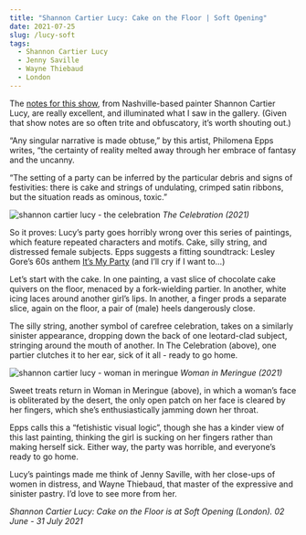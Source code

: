 ```yaml
---
title: "Shannon Cartier Lucy: Cake on the Floor | Soft Opening"
date: 2021-07-25
slug: /lucy-soft
tags:
  - Shannon Cartier Lucy
  - Jenny Saville
  - Wayne Thiebaud
  - London
---
```


The [notes for this show](https://www.softopening.london/exhibitions/cake-on-the-floor), from Nashville-based painter Shannon Cartier Lucy, are really excellent, and illuminated what I saw in the gallery. (Given that show notes are so often trite and obfuscatory, it’s worth shouting out.)

“Any singular narrative is made obtuse,” by this artist, Philomena Epps writes, “the certainty of reality melted away through her embrace of fantasy and the uncanny.

“The setting of a party can be inferred by the particular debris and signs of festivities: there is cake and strings of undulating, crimped satin ribbons, but the situation reads as ominous, toxic.”

![shannon cartier lucy - the celebration](/lucy-soft-1.jpeg)
*The Celebration (2021)*

So it proves: Lucy’s party goes horribly wrong over this series of paintings, which feature repeated characters and motifs. Cake, silly string, and distressed female subjects. Epps suggests a fitting soundtrack: Lesley Gore’s 60s anthem [It’s My Party](https://www.youtube.com/watch?v=mIsnIt1p978) (and I’ll cry if I want to…)

Let’s start with the cake. In one painting, a vast slice of chocolate cake quivers on the floor, menaced by a fork-wielding partier. In another, white icing laces around another girl’s lips. In another, a finger prods a separate slice, again on the floor, a pair of (male) heels dangerously close.

The silly string, another symbol of carefree celebration, takes on a similarly sinister appearance, dropping down the back of one leotard-clad subject, stringing around the mouth of another. In The Celebration (above), one partier clutches it to her ear, sick of it all - ready to go home.

![shannon cartier lucy - woman in meringue](/lucy-soft-2.jpeg)
*Woman in Meringue (2021)*

Sweet treats return in Woman in Meringue (above), in which a woman’s face is obliterated by the desert, the only open patch on her face is cleared by her fingers, which she’s enthusiastically jamming down her throat.

Epps calls this a “fetishistic visual logic”, though she has a kinder view of this last painting, thinking the girl is sucking on her fingers rather than making herself sick. Either way, the party was horrible, and everyone’s ready to go home.

Lucy’s paintings made me think of Jenny Saville, with her close-ups of women in distress, and Wayne Thiebaud, that master of the expressive and sinister pastry. I’d love to see more from her.

*Shannon Cartier Lucy: Cake on the Floor is at Soft Opening (London). 02 June - 31 July 2021*
